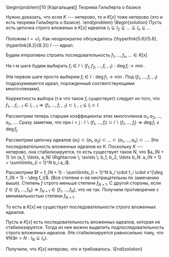 \begin{problem}[10 [Каргальцев]]
Теорема Гильберта о базисе

Нужно доказать, что если $K$ --- нетерово, то и $K[x]$ тоже нетерово (это и есть теорема Гильберта о базисе).
\end{problem} 
\Begin{solution}
Пусть есть цепочка строго вложеных в $K[x]$ идеалов $I_1 \subsetneq I_2 \subsetneq \ldots  \subsetneq I_n \subsetneq \ldots$

Положим $I = \cup I_i$. Как неоднократно обсуждалось (\hyperlink{5.6}{5.6}, \hyperlink{8.2}{8.2}) $I$ --- идеал.

Будем итеративно строить последовательность $f_1, \ldots, f_n, \ldots \in K[x]$

На $i$-м шаге будем выбирать $f_i \in I \backslash (f_1, f_2, \ldots, f_{i - 1}): \deg f_i \to \min$.

(На первом шаге просто выберем $f_i \in I: \deg f_1 \to \min$. Под $(f_1, \ldots, f_{i - 1})$ подразумевается идеал, порожденный соответствующими многочленами).

Корректность выбора (т.е что такое $f_i$ существует) следует из того, что $f_1, \ldots f_{i - 1} \in I_{i - 1} \Rightarrow (f_1, \ldots, f_{i - 1}) \subset I_{i - 1} \subsetneq I_i \subset I$.

Рассмотрим теперь старшие коэффициенты этих многочленов $a_1, a_2, \ldots, a_n, \ldots$. Сразу заметим, что при $i < j: I \backslash (f_1, \ldots, f_i) \supset I \backslash (f_1, \ldots, f_j) \Rightarrow \deg f_i \leqslant \deg f_j$.

Рассмотрим цепочку идеалов $(a_1) \subset (a_1, a_2) \subset \ldots \subset (a_1, \ldots, a_n) \subset \ldots$. Это последовательность вложенных идеалов из $K$. Поскольку $K$ --- нетерово, она стабилизируется, то есть существует такое $N$, что $a_{N + 1} \in (a_1, \ldots, a_N) \Rightarrow \; \exists \; b_1, b_2, \ldots b_N: a_{N + 1} = \sum\limits_{i = 1}^N b_i a_i$.

Рассмотрим $f = f_{N + 1} - \sum\limits_{i = 1}^N b_i \cdot f_i \cdot x^{\deg f_{N + 1} - \deg f_i}$. (Все степени $x$-ов неотрицательны по замечанию выше). Степень $f$ строго меньше степени $f_{N + 1}$. С другой стороны, если $f \in (f_1, \ldots, f_N) \Rightarrow f_{N + 1} \in (f_1, \ldots, f_N)$, что не так. Получили противоречие с минимальностью степени $f_{N + 1}$.

То есть в $K[x]$ не существует последовательности строго вложенных идеалов.

Пусть в $K[x]$ есть последовательность вложенных идеалов, которая не стабилизируется. Тогда из нее можно выделить подпоследовательность строго вложенных идеалов. (Не стабилизируется равносильно тому, что $\forall N \exists n > N: I_N \subsetneq I_n$).

Получили, что $K[x]$ нетерово, что и требовалось.
\End{solution} 

